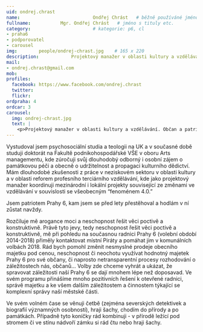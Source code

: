 ```yaml
---
uid: ondrej.chrast
name:                           Ondřej Chrást  	# běžně používáné jméno
fullname: 			Mgr. Ondřej Chrást   # jméno s tituly etc.
category:                       # kategorie: p6, cl
- praha6
- podporovatel
- carousel
img: 		people/ondrej-chrast.jpg    # 165 x 220
description: 			Projektový manažer v oblasti kultury a vzdělávání. Občan a patriot Prahy 6.            	        			# kratký popis, max 160 znaků
mail:
- ondrej.chrast@gmail.com
mob: 				
profiles:
  facebook: https://www.facebook.com/ondrej.chrast
  twitter: 
  flickr: 
ordpraha: 4
ordcar: 3
carousel:
  img: ondrej-chrast.jpg
  text: |
    <p>Projektový manažer v oblasti kultury a vzdělávání. Občan a patriot Prahy 6.</p>
---
```


Vystudoval jsem psychosociální studia a teologii na UK a v současné době studuji doktorát na Fakultě podnikohospodářské VŠE v oboru Arts managementu, kde zúročuji svůj dlouhodobý odborný i osobní zájem o památkovou péči a obecně o udržitelnost a propagaci kulturního dědictví.  Mám dlouhodobé zkušenosti z práce v neziskovém sektoru v oblasti kultury a v oblasti reforem profesního terciárního vzdělávání, kde jako projektový manažer koordinuji mezinárodní i lokální projekty související ze změnami ve vzdělávání v souvislosti se všeobecným “fenoménem 4.0.” 

Jsem patriotem Prahy 6, kam jsem se před lety přestěhoval a hodlám v ní zůstat navždy.

Rozčiluje mě arogance moci a neschopnost řešit věci poctivě a konstruktivně. Právě tyto jevy, tedy neschopnost řešit věci poctivě a konstruktivně, mě při pohledu na současnou radnici Prahy 6 (volební období 2014-2018) přiměly kontaktovat místní Piráty a pomáhat jim v komunálních volbách 2018. Rád bych pomohl změnit nesmyslné prodeje obecního majetku pod cenou, neschopnost či neochotu využívat hodnotný majetek Prahy 6 pro své občany, či  naprosto netransparentní procesy rozhodování o záležitostech nás, občanů...  Volby zde chceme vyhrát a ukázat, že spravovat záležitosti naší Prahy 6 se dají  mnohem lépe než doposavad. Ve svém programu přinášíme mnoho pozitivních řešení k otevřené radnici, správě majetku a ke všem dalším záležitostem a činnostem týkající se komplexní správy naší městské části. 

Ve svém volném čase se věnuji četbě (zejména severských detektivek a biografií významných osobností), hraji šachy, chodím do přírody a po památkách. Případně tyto koníčky rád kombinuji - v přírodě ležící pod stromem či ve stínu nádvoří zámku si rád čtu nebo hraji šachy.

